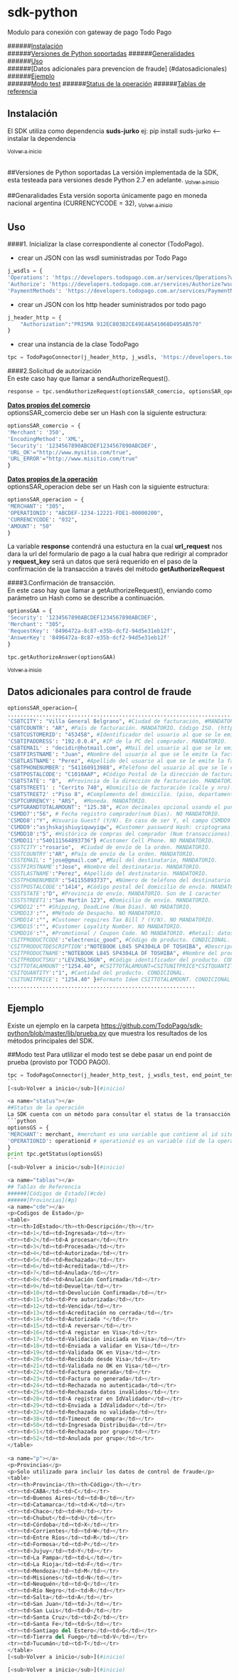 # sdk-python
Modulo para conexión con gateway de pago Todo Pago		
		
######[Instalación](#instalacion)		
######[Versiones de Python soportadas](#Versionesdepythonsoportadas)
######[Generalidades](#general)	
######[Uso](#uso)		
######[Datos adicionales para prevencion de fraude] (#datosadicionales) 		
######[Ejemplo](#ejemplo)		
######[Modo test](#test)
######[Status de la operación](#status)
######[Tablas de referencia](#tablas)		
 		
<a name="instalacion"></a>		
## Instalación		
El SDK utiliza como dependencia <b>suds-jurko</b>
ej: pip install suds-jurko <-- instalar la dependencia

[<sub>Volver a inicio</sub>](#inicio)

<a name="Versionesdepythonsoportadas"></a>		
##Versiones de Python soportadas
La versión implementada de la SDK, esta testeada para versiones desde Python 2.7 en adelante. 
[<sub>Volver a inicio</sub>](#inicio)

<a name="general"></a>
##Genaralidades
Esta versión soporta únicamente pago en moneda nacional argentina (CURRENCYCODE = 32),
[<sub>Volver a inicio</sub>](#inicio)

<a name="uso"></a>		
## Uso

####1. Inicializar la clase correspondiente al conector (TodoPago).
- crear un JSON con las wsdl suministradas por Todo Pago

```python
j_wsdls = {
'Operations': 'https://developers.todopago.com.ar/services/Operations?wsdl',
'Authorize': 'https://developers.todopago.com.ar/services/Authorize?wsdl',
'PaymentMethods': 'https://developers.todopago.com.ar/services/PaymentMethods?wsdl'}
```
- crear un JSON con los http header suministrados por todo pago
```python
j_header_http = {
    "Authorization":"PRISMA 912EC803B2CE49E4A541068D495AB570"
}
```
- crear una instancia de la clase TodoPago

```python
tpc = TodoPagoConnector(j_header_http, j_wsdls, 'https://developers.todopago.com.ar/')

```		
		
####2.Solicitud de autorización		
En este caso hay que llamar a sendAuthorizeRequest(). 		
```python	
response = tpc.sendAuthorizeRequest(optionsSAR_comercio, optionsSAR_operacion)
```		
<ins><strong>Datos propios del comercio</strong></ins>		
optionsSAR_comercio debe ser un Hash con la siguiente estructura:		
		
```python
optionsSAR_comercio = {
'Merchant': '350',
'EncodingMethod': 'XML',
'Security': '1234567890ABCDEF1234567890ABCDEF',
'URL_OK'="http://www.mysitio.com/true",
'URL_ERROR'="http://www.misitio.com/true"
}
```		

<ins><strong>Datos propios de la operación</strong></ins>		
optionsSAR_operacion debe ser un Hash con la siguiente estructura:		
		
```python
optionsSAR_operacion = {
'MERCHANT': "305",
'OPERATIONID': "ABCDEF-1234-12221-FDE1-00000200",
'CURRENCYCODE': "032",
'AMOUNT': "50"
}
```		
La variable <strong>response</strong> contendrá una estuctura en la cual <strong>url_request</strong> nos dara la url del formulario de pago a la cual habra que redirigir al comprador y <strong>request_key</strong> será un datos que será requerido en el paso de la confirmación de la transacción a través del método <strong>getAuthorizeRequest</strong>

####3.Confirmación de transacción.		
En este caso hay que llamar a getAuthorizeRequest(), enviando como parámetro un Hash como se describe a continuación.		
```python
optionsGAA = {
'Security': '1234567890ABCDEF1234567890ABCDEF',
'Merchant': "305",
'RequestKey': '8496472a-8c87-e35b-dcf2-94d5e31eb12f',
'AnswerKey': '8496472a-8c87-e35b-dcf2-94d5e31eb12f'
}

tpc.getAuthorizeAnswer(optionsGAA)
```		
[<sub>Volver a inicio</sub>](#inicio)		

<a name="datosadicionales"></a>		
## Datos adicionales para control de fraude				
				
```python	
optionsSAR_operacion={ 		
...........................................................................		
'CSBTCITY': "Villa General Belgrano", #Ciudad de facturación, #MANDATORIO.		
'CSBTCOUNTR': "AR", #País de facturación. MANDATORIO. Código ISO. (http://apps.cybersource.com/library/documentation/sbc/quickref/countries_alpha_list.pdf)		
'CSBTCUSTOMERID': "453458", #Identificador del usuario al que se le emite la factura. MANDATORIO. No puede contener un correo electrónico.		
'CSBTIPADDRESS': "192.0.0.4", #IP de la PC del comprador. MANDATORIO.		
'CSBTEMAIL' : "decidir@hotmail.com", #Mail del usuario al que se le emite la factura. MANDATORIO.		
'CSBTFIRSTNAME': "Juan", #Nombre del usuario al que se le emite la factura. MANDATORIO.		
'CSBTLASTNAME': "Perez", #Apellido del usuario al que se le emite la factura. MANDATORIO.		
'CSBTPHONENUMBER': "541160913988", #Teléfono del usuario al que se le emite la factura. No utilizar guiones, puntos o espacios. Incluir código de país. MANDATORIO.		
'CSBTPOSTALCODE': "C1010AAP", #Código Postal de la dirección de facturación. MANDATORIO.		
'CSBTSTATE': "B",  #Provincia de la dirección de facturación. MANDATORIO. Ver tabla anexa de provincias.		
'CSBTSTREET1' : "Cerrito 740", #Domicilio de facturación (calle y nro). MANDATORIO.		
'CSBTSTREET2' :"Piso 8", #Complemento del domicilio. (piso, departamento). NO MANDATORIO.		
'CSPTCURRENCY': "ARS",  #Moneda. MANDATORIO.		
'CSPTGRANDTOTALAMOUNT': "125.38", #Con decimales opcional usando el puntos como separador de decimales. No se permiten comas, ni como separador de miles ni como separador de decimales. MANDATORIO. (Ejemplos:$125,38-> 125.38 $12-> 12 o 12.00)
'CSMDD7':"56", # Fecha registro comprador(num Dias). NO MANDATORIO.		
'CSMDD8':"Y", #Usuario Guest? (Y/N). En caso de ser Y, el campo CSMDD9 no deberá enviarse. NO MANDATORIO.	
'CSMDD9':"asjhskajshiuyiquwyiqw", #Customer password Hash: criptograma asociado al password del comprador final. NO MANDATORIO.	
'CSMDD10':"5", #Histórica de compras del comprador (Num transacciones). NO MANDATORIO.		
'CSMDD11':"540111564893736"} #Customer Cell Phone. NO MANDATORIO.		
'CSSTCITY':"rosario",  #Ciudad de enví­o de la orden. MANDATORIO.		
'CSSTCOUNTRY':"AR", #País de envío de la orden. MANDATORIO.		
'CSSTEMAIL': "jose@gmail.com", #Mail del destinatario, MANDATORIO.		
'CSSTFIRSTNAME':"Jose", #Nombre del destinatario. MANDATORIO.		
'CSSTLASTNAME':"Perez", #Apellido del destinatario. MANDATORIO.		
'CSSTPHONENUMBER':"541155893737", #Número de teléfono del destinatario. MANDATORIO.		
'CSSTPOSTALCODE':"1414", #Código postal del domicilio de envío. MANDATORIO.		
'CSSTSTATE':"D", #Provincia de envío. MANDATORIO. Son de 1 caracter		
'CSSTSTREET1':"San Martín 123", #Domicilio de envío. MANDATORIO.		
'CSMDD12':"" #Shipping, DeadLine (Num Dias). NO MADATORIO.		
'CSMDD13':"", #Método de Despacho. NO MANDATORIO.		
'CSMDD14':"", #Customer requires Tax Bill ? (Y/N). NO MANDATORIO.		
'CSMDD15':"", #Customer Loyality Number. NO MANDATORIO. 		
'CSMDD16':"", #Promotional / Coupon Code. NO MANDATORIO. #Retail: datos a enviar por cada producto, los valores deben estar separado con #:		
'CSITPRODUCTCODE':"electronic_good", #Código de producto. CONDICIONAL. Valores posibles(adult_content;coupon;default;electronic_good;electronic_software;gift_certificate;handling_only;service;shipping_and_handling;shipping_only;subscription)		
'CSITPRODUCTDESCRIPTION':"NOTEBOOK L845 SP4304LA DF TOSHIBA", #Descripción del producto. CONDICIONAL.	
'CSITPRODUCTNAME':"NOTEBOOK L845 SP4304LA DF TOSHIBA", #Nombre del producto. CONDICIONAL.		
'CSITPRODUCTSKU':"LEVJNSL36GN", #Código identificador del producto. CONDICIONAL.		
'CSITTOTALAMOUNT':"1254.40", #CSITTOTALAMOUNT=CSITUNITPRICE*CSITQUANTITY "999999[.CC]" Con decimales opcional usando el puntos como separador de decimales. No se permiten comas, ni como separador de miles ni como separador de decimales. CONDICIONAL.		
'CSITQUANTITY':"1", #Cantidad del producto. CONDICIONAL.		
'CSITUNITPRICE': "1254.40" }#Formato Idem CSITTOTALAMOUNT. CONDICIONAL.		
...........................................................		
```		
<a name="ejemplo"></a>		
## Ejemplo		          
Existe un ejemplo en la carpeta https://github.com/TodoPago/sdk-python/blob/master/lib/prueba.py que muestra los resultados de los métodos principales del SDK.		

<a name="test"></a>
##Modo test
Para utlilizar el modo test se debe pasar un end point de prueba (provisto por TODO PAGO).
````python
tpc = TodoPagoConnector(j_header_http_test, j_wsdls_test, end_point_test)
```
[<sub>Volver a inicio</sub>](#inicio)

<a name="status"></a>
##Status de la operación
La SDK cuenta con un método para consultar el status de la transacción desde la misma SDK. El método se utiliza de la siguiente manera:
```python
optionsGS = {
'MERCHANT': merchant, #merchant es una variable que contiene al id site 
'OPERATIONID': operationid # operationid es un variable (id de la operacion a consultar)
}
print tpc.getStatus(optionsGS)
```
[<sub>Volver a inicio</sub>](#inicio)

<a name="tablas"></a>
## Tablas de Referencia		
######[Códigos de Estado](#cde)		
######[Provincias](#p)		
<a name="cde"></a>		
<p>Codigos de Estado</p>		
<table>		
<tr><th>IdEstado</th><th>Descripción</th></tr>		
<tr><td>1</td><td>Ingresada</td></tr>		
<tr><td>2</td><td>A procesar</td></tr>		
<tr><td>3</td><td>Procesada</td></tr>		
<tr><td>4</td><td>Autorizada</td></tr>		
<tr><td>5</td><td>Rechazada</td></tr>		
<tr><td>6</td><td>Acreditada</td></tr>		
<tr><td>7</td><td>Anulada</td></tr>		
<tr><td>8</td><td>Anulación Confirmada</td></tr>		
<tr><td>9</td><td>Devuelta</td></tr>		
<tr><td>10</td><td>Devolución Confirmada</td></tr>		
<tr><td>11</td><td>Pre autorizada</td></tr>		
<tr><td>12</td><td>Vencida</td></tr>		
<tr><td>13</td><td>Acreditación no cerrada</td></tr>		
<tr><td>14</td><td>Autorizada *</td></tr>		
<tr><td>15</td><td>A reversar</td></tr>		
<tr><td>16</td><td>A registar en Visa</td></tr>		
<tr><td>17</td><td>Validación iniciada en Visa</td></tr>		
<tr><td>18</td><td>Enviada a validar en Visa</td></tr>		
<tr><td>19</td><td>Validada OK en Visa</td></tr>		
<tr><td>20</td><td>Recibido desde Visa</td></tr>		
<tr><td>21</td><td>Validada no OK en Visa</td></tr>		
<tr><td>22</td><td>Factura generada</td></tr>		
<tr><td>23</td><td>Factura no generada</td></tr>		
<tr><td>24</td><td>Rechazada no autenticada</td></tr>		
<tr><td>25</td><td>Rechazada datos inválidos</td></tr>		
<tr><td>28</td><td>A registrar en IdValidador</td></tr>		
<tr><td>29</td><td>Enviada a IdValidador</td></tr>		
<tr><td>32</td><td>Rechazada no validada</td></tr>		
<tr><td>38</td><td>Timeout de compra</td></tr>		
<tr><td>50</td><td>Ingresada Distribuida</td></tr>		
<tr><td>51</td><td>Rechazada por grupo</td></tr>		
<tr><td>52</td><td>Anulada por grupo</td></tr>		
</table>		
		
<a name="p"></a>		
<p>Provincias</p>
<p>Solo utilizado para incluir los datos de control de fraude</p>
<table>		
<tr><th>Provincia</th><th>Código</th></tr>		
<tr><td>CABA</td><td>C</td></tr>		
<tr><td>Buenos Aires</td><td>B</td></tr>		
<tr><td>Catamarca</td><td>K</td></tr>		
<tr><td>Chaco</td><td>H</td></tr>		
<tr><td>Chubut</td><td>U</td></tr>		
<tr><td>Córdoba</td><td>X</td></tr>		
<tr><td>Corrientes</td><td>W</td></tr>		
<tr><td>Entre Ríos</td><td>R</td></tr>		
<tr><td>Formosa</td><td>P</td></tr>		
<tr><td>Jujuy</td><td>Y</td></tr>		
<tr><td>La Pampa</td><td>L</td></tr>		
<tr><td>La Rioja</td><td>F</td></tr>		
<tr><td>Mendoza</td><td>M</td></tr>		
<tr><td>Misiones</td><td>N</td></tr>		
<tr><td>Neuquén</td><td>Q</td></tr>		
<tr><td>Río Negro</td><td>R</td></tr>		
<tr><td>Salta</td><td>A</td></tr>		
<tr><td>San Juan</td><td>J</td></tr>		
<tr><td>San Luis</td><td>D</td></tr>		
<tr><td>Santa Cruz</td><td>Z</td></tr>		
<tr><td>Santa Fe</td><td>S</td></tr>		
<tr><td>Santiago del Estero</td><td>G</td></tr>		
<tr><td>Tierra del Fuego</td><td>V</td></tr>		
<tr><td>Tucumán</td><td>T</td></tr>		
</table>		
[<sub>Volver a inicio</sub>](#inicio)

[<sub>Volver a inicio</sub>](#inicio)
